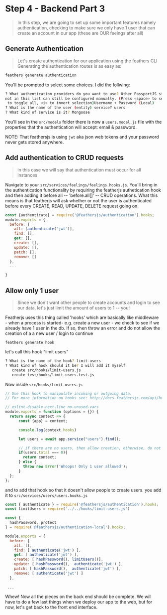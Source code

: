 # Step 4 - Backend Part 3
> In this step, we are going to set up some important features namely authentication, checking to make sure we only have 1 user that can create an account in our app (these are OUR feeings after all)

## Generate Authentication
> Let's create authentication for our application using the feathers CLI 
Generating the authentication routes is as easy as:

```sh
feathers generate authentication
```

You'll be prompted to select some choices. I did the follwing:
```sh
? What authentication providers do you want to use? Other PassportJS strategies
not in this list can still be configured manually. (Press <space> to select, <a>
 to toggle all, <i> to invert selection)Username + Password (Local)
? What is the name of the user (entity) service? users
? What kind of service is it? Mongoose
```

You'll see in the `src/models` folder there is now a `users.model.js` file with the properties that the authentication will accept: email & password.

NOTE: That feathersjs is using `jwt` aka json web tokens and your password never gets stored anywhere.

## Add authentication to CRUD requests
> in this case we will say that authentication must occur for all instances

Navigate to your `src/services/feelings/feelings.hooks.js`. You'll bring in the authentication functionality by requiring the featherjs authetication hook and then adding it before all -- 'before.all[]' -- CRUD operations. What this means is that featherjs will ask whether or not the user is authenticated before every CREATE, READ, UPDATE, DELETE request going on. 

```js
const {authenticate} = require('@feathersjs/authentication').hooks;
module.exports = {
  before: {
    all: [authenticate('jwt')],
    find: [],
    get: [],
    create: [],
    update: [],
    patch: [],
    remove: []
  },
  ...

}
```

## Allow only 1 user
> Since we don't want other people to create accounts and login to see our data, let's just limit the amount of users to 1 -- you! 

Featherjs uses this thing called 'hooks' which are basically like middleware - when a process is started- e.g. create a new user - we check to see if we already have 1 user in the db. If so, then throw an error and do not allow the creation of a a new user / login to continue 

```
feathers generate hook
```

let's call this hook "limit users"

```sh
? What is the name of the hook? limit-users
? What kind of hook should it be? I will add it myself
   create src/hooks/limit-users.js
   create test/hooks/limit-users.test.js
```


Now inside `src/hooks/limit-users.js`
```js
// Use this hook to manipulate incoming or outgoing data.
// For more information on hooks see: http://docs.feathersjs.com/api/hooks.html

// eslint-disable-next-line no-unused-vars
module.exports = function (options = {}) {
  return async context => {
      const {app} = context;

      console.log(context.hooks)

      let users = await app.service("users").find();

      // if there are no users, then allow creation, otherwise, do not continue
      if(users.total === 0){
        return context;
      } else {
        throw new Error('Whoops! Only 1 user allowed');
      }
  };
};

```


and to add that hook so that it doesn't allow people to create users. you add it to `src/services/users/users.hooks.js`

```js
const { authenticate } = require('@feathersjs/authentication').hooks;
const limitUsers = require('../../hooks/limit-users.js')

const {
  hashPassword, protect
} = require('@feathersjs/authentication-local').hooks;

module.exports = {
  before: {
    all: [],
    find: [ authenticate('jwt') ],
    get: [ authenticate('jwt') ],
    create: [ hashPassword(), limitUsers()],
    update: [ hashPassword(),  authenticate('jwt') ],
    patch: [ hashPassword(),  authenticate('jwt') ],
    remove: [ authenticate('jwt') ]
  },
 
 ...

```

Whew! Now all the pieces on the back end should be complete. We will have to do a few last things when we deploy our app to the web, but for now, let's get back to the front end interface.